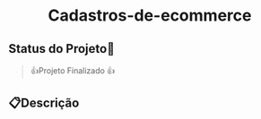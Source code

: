 <h1 align="center"> Cadastros-de-ecommerce </h1>

## Status do Projeto🚧
> 👍Projeto Finalizado 👍

## 📋Descrição